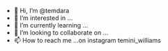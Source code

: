 - 👋 Hi, I’m @temdara
- 👀 I’m interested in ...
- 🌱 I’m currently learning ...
- 💞️ I’m looking to collaborate on ...
- 📫 How to reach me ...on instagram temini_williams

<!---
temdara/temdara is a ✨ special ✨ repository because its `README.md` (this file) appears on your GitHub profile.
You can click the Preview link to take a look at your changes.
--->

